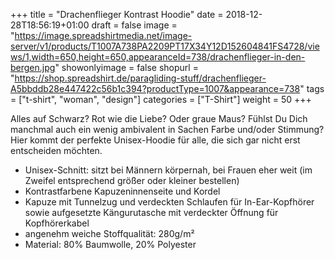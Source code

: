 +++
title = "Drachenflieger Kontrast Hoodie"
date = 2018-12-28T18:56:19+01:00
draft = false
image = "https://image.spreadshirtmedia.net/image-server/v1/products/T1007A738PA2209PT17X34Y12D152604841FS4728/views/1,width=650,height=650,appearanceId=738/drachenflieger-in-den-bergen.jpg"
showonlyimage = false
shopurl = "https://shop.spreadshirt.de/paragliding-stuff/drachenflieger-A5bbddb28e447422c56b1c394?productType=1007&appearance=738"
tags = ["t-shirt", "woman", "design"]
categories = ["T-Shirt"]
weight = 50
+++

Alles auf Schwarz? Rot wie die Liebe? Oder graue Maus? F&#xFC;hlst Du Dich manchmal auch ein wenig ambivalent in Sachen Farbe und/oder Stimmung? Hier kommt der perfekte Unisex-Hoodie f&#xFC;r alle, die sich gar nicht erst entscheiden m&#xF6;chten. 
<ul class="listMCE"><li>
Unisex-Schnitt: sitzt bei M&#xE4;nnern k&#xF6;rpernah, bei Frauen eher weit (im Zweifel entsprechend gr&#xF6;&#xDF;er oder kleiner bestellen) 
</li><li>
Kontrastfarbene Kapuzeninnenseite und Kordel
</li><li>
Kapuze mit Tunnelzug und verdeckten Schlaufen f&#xFC;r In-Ear-Kopfh&#xF6;rer sowie aufgesetzte K&#xE4;ngurutasche mit verdeckter &#xD6;ffnung f&#xFC;r Kopfh&#xF6;rerkabel
</li><li>
angenehm weiche Stoffqualit&#xE4;t: 280g/m&#xB2;
</li><li>
Material: 80% Baumwolle, 20% Polyester
</li></ul>